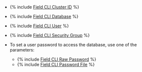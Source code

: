 * {% include [Field CLI Cluster ID](../../fields/common/cli/cluster-id.md) %}
* {% include [Field CLI Database](../../fields/common/cli/database.md) %}
* {% include [Field CLI User](../../fields/common/cli/username.md) %}
* {% include [Field CLI Security Group](../../fields/common/cli/security-group.md) %}

* To set a user password to access the database, use one of the parameters:

    * {% include [Field CLI Raw Password](../../fields/common/cli/raw-password.md) %}
    * {% include [Field CLI Password File](../../fields/common/cli/password-file.md) %}
